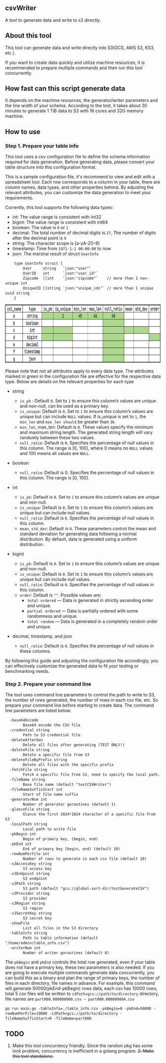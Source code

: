 ## csvWriter
A tool to generate data and write to s3 directly.

## About this tool
This tool can generate data and write directly into S3(GCS, AWS S3, KS3, etc.).

If you want to create data quickly and utilize machine resources, it is recommended to prepare multiple commands and then run this tool concurrently.

## How fast can this script generate data
It depends on the machine resources, the generator/writer parameters and the line width of your schema.
According to the test, it takes about 30 minutes to generate 1 TiB data to S3 with 16 cores and 32G memory machine.

## How to use

### Step 1. Prepare your table info
This tool uses a csv configuration file to define the schema information required for data generation. Before generating data, please convert your table structure into this configuration format.

This is a sample configuration file, it's recommend to view and edit with a spreadsheet tool. Each row corresponds to a column in your table, there are column names, data types, and other properties behind. By adjusting the relevant attributes, you can customize the data generation to meet your requirements.

Currently, this tool supports the following data types:
-	int: The value range is consistent with int32
-	bigint: The value range is consistent with int64
-	boolean: The value is `0` or `1`
-	decimal: The total number of decimal digits is `27`, The number of digits after the decimal point is `9`
-	string: The character scope is [a-zA-Z0-9]
-	timestamp: Time from `1971-1-1 00:00:00` to now
-	json: The marshal result of struct `UserInfo`

``` golang
    type UserInfo struct {
        User     string   `json:"user"`
        UserID   int      `json:"user_id"`
        Zipcode  []int    `json:"zipcode"`    // more than 1 non-unique int
        UniqueID []string `json:"unique_ids"` // more than 1 unique uuid string
    }
```

<img height="189" src="./property.png" width="852"/>

Please note that not all attributes apply to every data type. The attributes marked in green in the configuration file are effective for the respective data type. Below are details on the relevant properties for each type

- string
    - `is_pk` : Default `0`. Set to `1` to ensure this column’s values are unique and non-null, can be used as a primary key.
    - `is_unique`: Default is `0`. Set to `1` to ensure this column’s values are unique but can include `NULL` values. If is_unique is set to `1`, the `min_len` and `max_len should` be greater than `36`.
    -	`min_len`, max_len: Default is `0`. These values specify the minimum and maximum string length. The generated string length will vary randomly between these two values.
    -	`null_ratio`: Default is `0`. Specifies the percentage of null values in this column. The range is [0, 100], where 0 means no `NULL` values and 100 means all values are `NULL`.

- boolean
    - `null_ratio`: Default is 0. Specifies the percentage of null values in this column. The range is [0, 100].

- int
    - `is_pk`: Default is `0`. Set to `1` to ensure this column’s values are unique and non-null.
    -	`is_unique`: Default is `0`. Set to `1` to ensure this column’s values are unique but can include null values.
    -	`null_ratio`: Default is `0`. Specifies the percentage of null values in this column.
    -	`mean`, `std_dev`: Default is `0`. These parameters control the mean and standard deviation for generating data following a normal distribution. By default, data is generated using a uniform distribution.

- bigint
    - `is_pk`: Default is `0`. Set to `1` to ensure this column’s values are unique and non-null.
    -	`is_unique`: Default is `0`. Set to `1` to ensure this column’s values are unique but can include null values.
    -	`null_ratio`: Default is `0`. Specifies the percentage of null values in this column.
    - `order`: Default is `""`. Possible values are:
        - `total ordered` — Data is generated in strictly ascending order and unique.
        - `partial ordered` — Data is partially ordered with some randomness and unique.
        - `total random` — Data is generated in a completely random order and unique.

- decimal, timestamp, and json
    - `null_ratio`: Default is `0`. Specifies the percentage of null values in these columns.

By following this guide and adjusting the configuration file accordingly, you can effectively customize the generated data to fit your testing or benchmarking needs.

### Step 2. Prepare your command line
The tool uses command line parameters to control the path to write to S3, the number of rows generated, the number of rows in each csv file, etc. So prepare your command line before starting to create data. The command line parameters are listed below:

```
  -base64Encode
        Base64 encode the CSV file
  -credential string
        Path to S3 credential file
  -deleteAfterGen
        Delete all files after generating (TEST ONLY!)
  -deleteFile string
        Delete a specific file from S3
  -deleteFileByPrefix string
        Delete all files with the specific prefix
  -fetchFile string
        Fetch a specific file from S3, need to specify the local path.
  -fileName string
        Base file name (default "testCSVWriter")
  -fileNameSuffixStart int
        Start of file name suffix
  -generatorNum int
        Number of generator goroutines (default 1)
  -glanceFile string
        Glance the first 1024*1024 character of a specific file from S3
  -localPath string
        Local path to write file
  -pkBegin int
        Begin of primary key, [begin, end)
  -pkEnd int
        End of primary key [begin, end) (default 10)
  -rowNumPerFile int
        Number of rows to generate in each csv file (default 10)
  -s3AccessKey string
        S3 access key
  -s3Endpoint string
        S3 endpoint
  -s3Path string
        S3 path (default "gcs://global-sort-dir/testGenerateCSV")
  -s3Provider string
        S3 provider
  -s3Region string
        S3 region
  -s3SecretKey string
        S3 secret key
  -showFile
        List all files in the S3 directory
  -tableInfo string
        Path to table information (default "/home/admin/table_info.csv")
  -writerNum int
        Number of writer goroutines (default 8)

```

The `pkBegin` and `pkEnd` controls the total row generated, even if your table does not have a primary key, these two parameters is also needed.
If you are going to execute multiple commands generate data concurrently, you can build this as a binary and plan the range of primary keys, the number of files in each directory, file names in advance.
For example, this command will generate 50000(pkEnd-pkBegin) rows data, each csv has 10000 rows, total 5 csv files will be written to `s3Path=gcs://path/to/directory` directory, file names are `part000.000000000.csv ~ part000.000000004.csv`
```
go run main.go -tableInfo=./table_info.csv -pkBegin=0 -pkEnd=50000 -rowNumPerFile=10000 -s3Path=gcs://path/to/directory -fileNameSuffixStart=0 -fileName=part000
```

## TODO
1. Make this tool concurrency friendly. Since the random pkg has some lock problem, concurrency is inefficient in a golang program.
~~2. Make this tool standalone.~~
